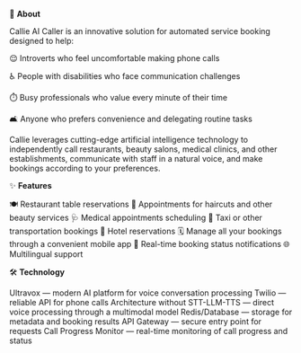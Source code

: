 🌟 **About**

Callie AI Caller is an innovative solution for automated service booking designed to help:

😌 Introverts who feel uncomfortable making phone calls

♿ People with disabilities who face communication challenges

⏱️ Busy professionals who value every minute of their time

🛋️ Anyone who prefers convenience and delegating routine tasks

Callie leverages cutting-edge artificial intelligence technology to independently call restaurants, beauty salons, medical clinics, and other establishments, communicate with staff in a natural voice, and make bookings according to your preferences.


✨ **Features**

🍽️ Restaurant table reservations
💇 Appointments for haircuts and other beauty services
🩺 Medical appointments scheduling
🚗 Taxi or other transportation bookings
🏨 Hotel reservations
🗓️ Manage all your bookings through a convenient mobile app
🔔 Real-time booking status notifications
🌐 Multilingual support


🛠️ **Technology**

Ultravox — modern AI platform for voice conversation processing
Twilio — reliable API for phone calls
Architecture without STT-LLM-TTS — direct voice processing through a multimodal model
Redis/Database — storage for metadata and booking results
API Gateway — secure entry point for requests
Call Progress Monitor — real-time monitoring of call progress and status

